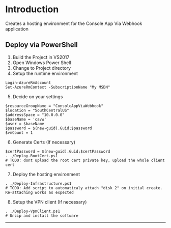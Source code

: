 # Introduction
Creates a hosting environment for the Console App Via Webhook application

## Deploy via PowerShell
1. Build the Project in VS2017
2. Open Windows Power Shell
3. Change to Project directory
4. Setup the runtime environment
```{posh}
Login-AzureRmAccount
Set-AzureRmContext -SubscriptionName "My MSDN"
```
5. Decide on your settings
```{posh}
$resourceGroupName = "ConsoleAppViaWebhook"
$location = "SouthCentralUS"
$addressSpace = "10.0.0.0"
$baseName = 'cavw'
$user = $baseName
$password = $(new-guid).Guid;$password
$vmCount = 1
```
6. Generate Certs (If necessary)
```{posh}
$certPassword = $(new-guid).Guid;$certPassword
. ./Deploy-RootCert.ps1
# TODO: dont upload the root cert private key, upload the whole client cert
```
7. Deploy the hosting environment
```{posh}
. ./Deploy-Infrastructure.ps1
# TODO: Add script to automaticaly attach "disk 2" on initial create. Re-attaching works as expected
```
8. Setup the VPN client (If necessary)
```
. ./Deploy-VpnClient.ps1
# Unzip and install the software
```

---------
[p2scertimport]: https://docs.microsoft.com/en-us/azure/vpn-gateway/vpn-gateway-howto-point-to-site-rm-ps
[p2scerts]: https://docs.microsoft.com/en-us/azure/vpn-gateway/vpn-gateway-certificates-point-to-site